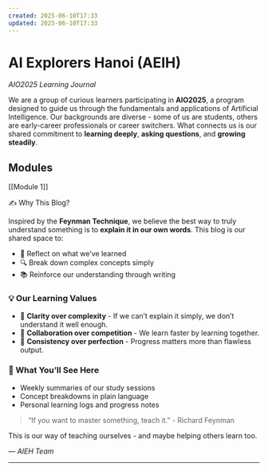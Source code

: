 ```yaml
---
created: 2025-06-10T17:33
updated: 2025-06-10T17:33
---
```

# AI Explorers Hanoi (AEIH)

_AIO2025 Learning Journal_

We are a group of curious learners participating in **AIO2025**, a program designed to guide us through the fundamentals and applications of Artificial Intelligence. Our backgrounds are diverse - some of us are students, others are early-career professionals or career switchers. What connects us is our shared commitment to **learning deeply**, **asking questions**, and **growing steadily**.

## Modules
[[Module 1]]


✍️ Why This Blog?

Inspired by the **Feynman Technique**, we believe the best way to truly understand something is to **explain it in our own words**. This blog is our shared space to:

- 🧠 Reflect on what we’ve learned
- 🔍 Break down complex concepts simply
- 📚 Reinforce our understanding through writing

### 💡 Our Learning Values

- 🎯 **Clarity over complexity** - If we can’t explain it simply, we don’t understand it well enough.
- 🤝 **Collaboration over competition** - We learn faster by learning together.
- 🧭 **Consistency over perfection** - Progress matters more than flawless output.

### 📌 What You’ll See Here

- Weekly summaries of our study sessions
- Concept breakdowns in plain language
- Personal learning logs and progress notes

> “If you want to master something, teach it.” - Richard Feynman

This is our way of teaching ourselves - and maybe helping others learn too.

— _AIEH Team_

---